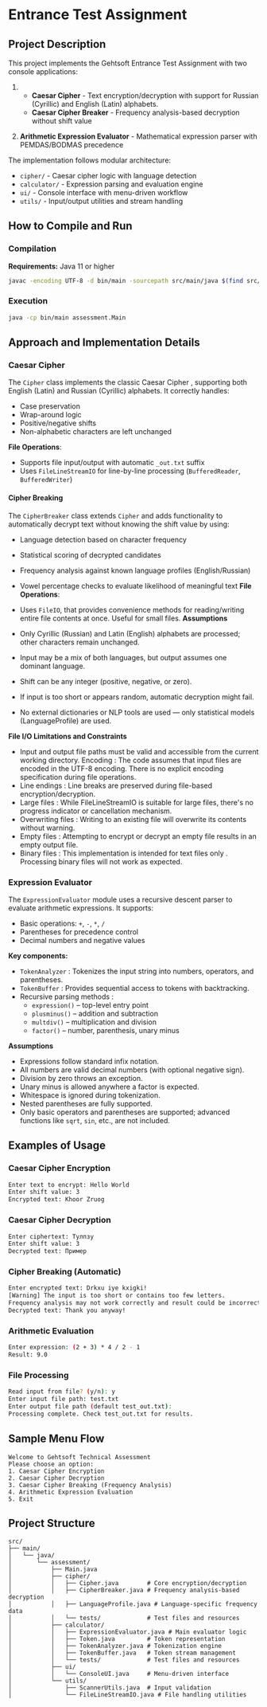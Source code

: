 # Entrance Test Assignment

## Project Description
This project implements the Gehtsoft Entrance Test Assignment with two console applications:
1.  - **Caesar Cipher** - Text encryption/decryption with support for Russian (Cyrillic) and English (Latin) alphabets.
    - **Caesar Cipher Breaker** - Frequency analysis-based decryption without shift value

2. **Arithmetic Expression Evaluator** - Mathematical expression parser with PEMDAS/BODMAS precedence


The implementation follows modular architecture:
- `cipher/` - Caesar cipher logic with language detection
- `calculator/` - Expression parsing and evaluation engine
- `ui/` - Console interface with menu-driven workflow
- `utils/` - Input/output utilities and stream handling

## How to Compile and Run
### Compilation
**Requirements:** Java 11 or higher
```bash
javac -encoding UTF-8 -d bin/main -sourcepath src/main/java $(find src/main/java -type f -name "*.java")
```

### Execution
```bash
java -cp bin/main assessment.Main
```

## Approach and Implementation Details
### Caesar Cipher
The `Cipher` class implements the classic Caesar Cipher , supporting both English (Latin)  and Russian (Cyrillic)  alphabets. It correctly handles:

  - Case preservation
  - Wrap-around logic
  - Positive/negative shifts
  - Non-alphabetic characters are left unchanged

**File Operations**:
  - Supports file input/output with automatic `_out.txt` suffix
  - Uses `FileLineStreamIO` for line-by-line processing (`BufferedReader`, `BufferedWriter`)


#### Cipher Breaking
The `CipherBreaker` class extends `Cipher` and adds functionality to automatically decrypt text without knowing the shift value by using:

  - Language detection  based on character frequency
  - Statistical scoring  of decrypted candidates
  - Frequency analysis  against known language profiles (English/Russian)
  - Vowel percentage checks  to evaluate likelihood of meaningful text
**File Operations**:
  - Uses `FileIO`, that provides convenience methods for reading/writing entire file contents at once. Useful for small files.
**Assumptions**

  - Only Cyrillic (Russian)  and Latin (English)  alphabets are processed; other characters remain unchanged.
  - Input may be a mix of both languages, but output assumes one dominant language.
  - Shift can be any integer (positive, negative, or zero).
  - If input is too short or appears random, automatic decryption might fail.
  - No external dictionaries or NLP tools are used — only statistical models (LanguageProfile) are used.

**File I/O Limitations and Constraints**

  - Input and output file paths must be valid and accessible  from the current working directory.
    Encoding : The code assumes that input files are encoded in the  UTF-8 encoding. There is no explicit encoding specification during file operations.
  - Line endings : Line breaks are preserved during file-based encryption/decryption.
  - Large files : While FileLineStreamIO is suitable for large files, there's no progress indicator or cancellation mechanism.
  - Overwriting files : Writing to an existing file will overwrite its contents without warning.
  - Empty files : Attempting to encrypt or decrypt an empty file results in an empty output file.
  - Binary files : This implementation is intended for text files only . Processing binary files will not work as expected.


### Expression Evaluator
The `ExpressionEvaluator` module uses a recursive descent parser  to evaluate arithmetic expressions. It supports:

  - Basic operations: `+`, `-`, `*`, `/`
  - Parentheses for precedence control
  - Decimal numbers and negative values

**Key components:**

  - `TokenAnalyzer` : Tokenizes the input string into numbers, operators, and parentheses.
  - `TokenBuffer` : Provides sequential access to tokens with backtracking.
  - Recursive parsing methods :
      - `expression()` – top-level entry point
      - `plusminus()` – addition and subtraction
      - `multdiv()` – multiplication and division
      - `factor()` – number, parenthesis, unary minus

**Assumptions**

  - Expressions follow standard infix notation.
  - All numbers are valid decimal numbers (with optional negative sign).
  - Division by zero throws an exception.
  - Unary minus is allowed anywhere a factor is expected.
  - Whitespace is ignored during tokenization.
  - Nested parentheses are fully supported.
  - Only basic operators and parentheses are supported; advanced functions like `sqrt`, `sin`, etc., are not included.

## Examples of Usage
### Caesar Cipher Encryption
```bash
Enter text to encrypt: Hello World
Enter shift value: 3
Encrypted text: Khoor Zruog
```

### Caesar Cipher Decryption
```bash
Enter ciphertext: Тулпзу
Enter shift value: 3
Decrypted text: Пример
```

### Cipher Breaking (Automatic)
```bash
Enter encrypted text: Drkxu iye kxigki!
[Warning] The input is too short or contains too few letters.
Frequency analysis may not work correctly and result could be incorrect.
Decrypted text: Thank you anyway!
```

### Arithmetic Evaluation
```bash
Enter expression: (2 + 3) * 4 / 2 - 1
Result: 9.0
```

### File Processing
```bash
Read input from file? (y/n): y
Enter input file path: test.txt
Enter output file path (default test_out.txt):
Processing complete. Check test_out.txt for results.
```

## Sample Menu Flow
```
Welcome to Gehtsoft Technical Assessment
Please choose an option:
1. Caesar Cipher Encryption
2. Caesar Cipher Decryption
3. Caesar Cipher Breaking (Frequency Analysis)
4. Arithmetic Expression Evaluation
5. Exit
```

## Project Structure
```
src/
├── main/
│   └── java/
│       └── assessment/
│           ├── Main.java
│           ├── cipher/
│           │   ├── Cipher.java        # Core encryption/decryption
│           │   ├── CipherBreaker.java # Frequency analysis-based decryption
│           │   ├── LanguageProfile.java # Language-specific frequency data
│           │   └── tests/             # Test files and resources
│           ├── calculator/
│           │   ├── ExpressionEvaluator.java # Main evaluator logic
│           │   ├── Token.java         # Token representation
│           │   ├── TokenAnalyzer.java # Tokenization engine
│           │   ├── TokenBuffer.java   # Token stream management
│           │   └── tests/             # Test files and resources
│           ├── ui/
│           │   └── ConsoleUI.java     # Menu-driven interface
│           └── utils/
│               ├── ScannerUtils.java  # Input validation
│               └── FileLineStreamIO.java # File handling utilities
```
